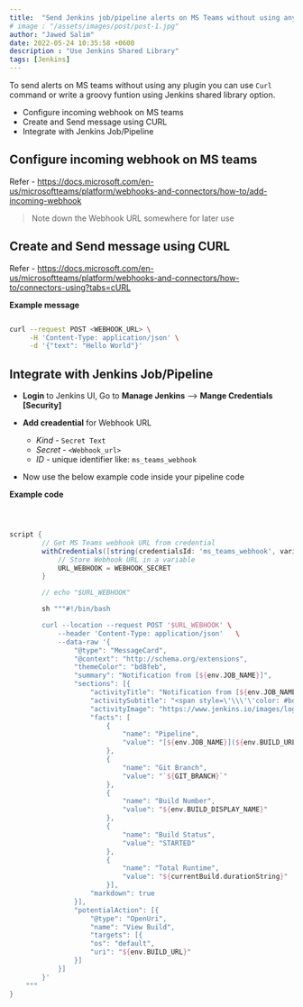 ```yaml
---
title:  "Send Jenkins job/pipeline alerts on MS Teams without using any plugin"
# image : "/assets/images/post/post-1.jpg"
author: "Jawed Salim"
date: 2022-05-24 10:35:58 +0600
description : "Use Jenkins Shared Library"
tags: [Jenkins]
---
```


To send alerts on MS teams without using any plugin you can use `Curl` command or write a groovy funtion using Jenkins shared library option.

- Configure incoming webhook on MS teams
- Create and Send message using CURL
- Integrate with Jenkins Job/Pipeline


## Configure incoming webhook on MS teams

Refer - https://docs.microsoft.com/en-us/microsoftteams/platform/webhooks-and-connectors/how-to/add-incoming-webhook

> Note down the Webhook URL somewhere for later use

## Create and Send message using CURL

Refer - https://docs.microsoft.com/en-us/microsoftteams/platform/webhooks-and-connectors/how-to/connectors-using?tabs=cURL

**Example message**

```sh

curl --request POST <WEBHOOK_URL> \
     -H 'Content-Type: application/json' \
     -d '{"text": "Hello World"}'
```

## Integrate with Jenkins Job/Pipeline

- **Login** to Jenkins UI, Go to **Manage Jenkins** --> **Mange Credentials [Security]**
- **Add creadential** for Webhook URL
  - *Kind*   - `Secret Text`
  - *Secret* - `<Webhook_url>`
  - *ID*     - unique identifier like: `ms_teams_webhook`

- Now use the below example code inside your pipeline code

**Example code**

```groovy



script {
        // Get MS Teams webhook URL from credential
        withCredentials([string(credentialsId: 'ms_teams_webhook', variable: 'WEBHOOK_SECRET')]) {
            // Store Webhook URL in a variable
            URL_WEBHOOK = WEBHOOK_SECRET
        }

        // echo "$URL_WEBHOOK"

        sh """#!/bin/bash

        curl --location --request POST '$URL_WEBHOOK' \
            --header 'Content-Type: application/json'   \
            --data-raw '{
                "@type": "MessageCard",
                "@context": "http://schema.org/extensions",
                "themeColor": "bd8feb",
                "summary": "Notification from [${env.JOB_NAME}]",
                "sections": [{
                    "activityTitle": "Notification from [${env.JOB_NAME}]",
                    "activitySubtitle": "<span style=\'\\\'\'color: #bd8feb;\'\\\'\'>Latest status of build #${env.BUILD_NUMBER}</span>",
                    "activityImage": "https://www.jenkins.io/images/logos/jenkins/jenkins.png",
                    "facts": [
                        {
                            "name": "Pipeline",
                            "value": "[${env.JOB_NAME}](${env.BUILD_URL}/console)"
                        },
                        {
                            "name": "Git Branch",
                            "value": "`${GIT_BRANCH}`"
                        },
                        {
                            "name": "Build Number",
                            "value": "${env.BUILD_DISPLAY_NAME}"
                        },
                        {
                            "name": "Build Status",
                            "value": "STARTED"
                        },
                        {
                            "name": "Total Runtime",
                            "value": "${currentBuild.durationString}"
                        }],
                    "markdown": true
                }],
                "potentialAction": [{
                    "@type": "OpenUri",
                    "name": "View Build",
                    "targets": [{
                    "os": "default",
                    "uri": "${env.BUILD_URL}"
                }]
            }]
        }'
    """
}
```
